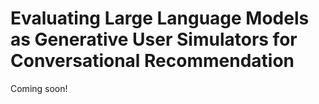 # Evaluating Large Language Models as Generative User Simulators for Conversational Recommendation

Coming soon!

